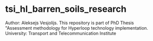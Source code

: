 # tsi_hl_barren_soils_research
Author: Aleksejs Vesjolijs. This repository is part of PhD Thesis "Assessment methodology for Hyperloop technology implementation. University: Transport and Telecommunication Institute
